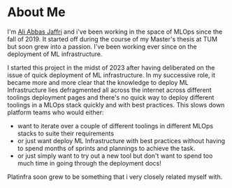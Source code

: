 # About Me

I'm [Ali Abbas Jaffri](https://aliabbasjaffri.github.io/) and i've been working in the space of MLOps since the fall of 2019. It started off during the course of my Master's thesis at TUM but soon grew into a passion. I've been working ever since on the deployment of ML infrastructure.

I started this project in the midst of 2023 after having deliberated on the issue of quick deployment of ML infrastructure. In my successive role, it became more and more clear that the knowledge to deploy ML Infrastructure lies defragmented all across the internet across different toolings deployment pages and there's no quick way to deploy different toolings in a MLOps stack quickly and with best practices. This slows down platform teams who would either:

- want to iterate over a couple of different toolings in different MLOps stacks to suite their requirements
- or just want deploy ML Infrastructure with best practices without having to spend months of sprints and plannings to achieve the task.
- or just simply want to try out a new tool but don't want to spend too much time in going through the deployment docs!

Platinfra soon grew to be something that i very closely related myself with.
